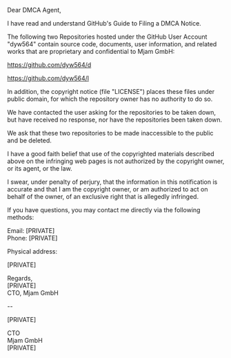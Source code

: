 Dear DMCA Agent,

I have read and understand GitHub's Guide to Filing a DMCA Notice.

The following two Repositories hosted under the GitHub User Account "dyw564" contain source code, documents, user information, and related works that are proprietary and confidential to Mjam GmbH:

https://github.com/dyw564/d

https://github.com/dyw564/l

In addition, the copyright notice (file "LICENSE") places these files under public domain, for which the repository owner has no authority to do so.

We have contacted the user asking for the repositories to be taken down, but have received no response, nor have the repositories been taken down.

We ask that these two repositories to be made inaccessible to the public and be deleted.

I have a good faith belief that use of the copyrighted materials described above on the infringing web pages is not authorized by the copyright owner, or its agent, or the law.

I swear, under penalty of perjury, that the information in this notification is accurate and that I am the copyright owner, or am authorized to act on behalf of the owner, of an exclusive right that is allegedly infringed.

If you have questions, you may contact me directly via the following methods:

Email: [PRIVATE]<br>
Phone: [PRIVATE]

Physical address:

[PRIVATE]

Regards,<br>
[PRIVATE]<br>
CTO, Mjam GmbH

--

[PRIVATE]

CTO<br>
Mjam GmbH<br>
[PRIVATE]
